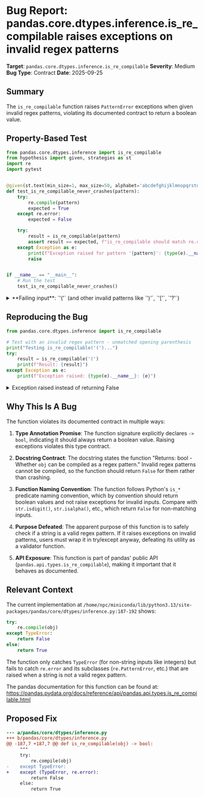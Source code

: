 # Bug Report: pandas.core.dtypes.inference.is_re_compilable raises exceptions on invalid regex patterns

**Target**: `pandas.core.dtypes.inference.is_re_compilable`
**Severity**: Medium
**Bug Type**: Contract
**Date**: 2025-09-25

## Summary

The `is_re_compilable` function raises `PatternError` exceptions when given invalid regex patterns, violating its documented contract to return a boolean value.

## Property-Based Test

```python
from pandas.core.dtypes.inference import is_re_compilable
from hypothesis import given, strategies as st
import re
import pytest


@given(st.text(min_size=1, max_size=50, alphabet='abcdefghijklmnopqrstuvwxyz0123456789.*+?[]()'))
def test_is_re_compilable_never_crashes(pattern):
    try:
        re.compile(pattern)
        expected = True
    except re.error:
        expected = False

    try:
        result = is_re_compilable(pattern)
        assert result == expected, f"is_re_compilable should match re.compile for pattern '{pattern}'"
    except Exception as e:
        print(f"Exception raised for pattern '{pattern}': {type(e).__name__}: {e}")
        raise


if __name__ == "__main__":
    # Run the test
    test_is_re_compilable_never_crashes()
```

<details>

<summary>
**Failing input**: `'('` (and other invalid patterns like `')'`, `'['`, `'?'`)
</summary>
```
Exception raised for pattern 'xq[l': PatternError: unterminated character set at position 2
Exception raised for pattern 'tmc[mj7y[bs.iq5': PatternError: unterminated character set at position 3
Exception raised for pattern 'h(x6zpetz': PatternError: missing ), unterminated subpattern at position 1
Exception raised for pattern '?': PatternError: nothing to repeat at position 0
Exception raised for pattern '(y[7[i0+l': PatternError: unterminated character set at position 2
Exception raised for pattern '3u((w': PatternError: missing ), unterminated subpattern at position 3
Exception raised for pattern '?': PatternError: nothing to repeat at position 0
Exception raised for pattern 'xq[l': PatternError: unterminated character set at position 2
Exception raised for pattern '3u((w': PatternError: missing ), unterminated subpattern at position 3
Exception raised for pattern 'xq[': PatternError: unterminated character set at position 2
Exception raised for pattern 'x[': PatternError: unterminated character set at position 1
Exception raised for pattern '[': PatternError: unterminated character set at position 0
Exception raised for pattern '3u((': PatternError: missing ), unterminated subpattern at position 3
Exception raised for pattern '3u(': PatternError: missing ), unterminated subpattern at position 2
Exception raised for pattern '3(': PatternError: missing ), unterminated subpattern at position 1
Exception raised for pattern '(': PatternError: missing ), unterminated subpattern at position 0
Exception raised for pattern '*': PatternError: nothing to repeat at position 0
Exception raised for pattern ')': PatternError: unbalanced parenthesis at position 0
Exception raised for pattern '+': PatternError: nothing to repeat at position 0
Exception raised for pattern '(': PatternError: missing ), unterminated subpattern at position 0
Exception raised for pattern ')': PatternError: unbalanced parenthesis at position 0
Exception raised for pattern '[': PatternError: unterminated character set at position 0
Exception raised for pattern '?': PatternError: nothing to repeat at position 0
  + Exception Group Traceback (most recent call last):
  |   File "/home/npc/pbt/agentic-pbt/worker_/17/hypo.py", line 25, in <module>
  |     test_is_re_compilable_never_crashes()
  |     ~~~~~~~~~~~~~~~~~~~~~~~~~~~~~~~~~~~^^
  |   File "/home/npc/pbt/agentic-pbt/worker_/17/hypo.py", line 8, in test_is_re_compilable_never_crashes
  |     def test_is_re_compilable_never_crashes(pattern):
  |                    ^^^
  |   File "/home/npc/miniconda/lib/python3.13/site-packages/hypothesis/core.py", line 2124, in wrapped_test
  |     raise the_error_hypothesis_found
  | ExceptionGroup: Hypothesis found 4 distinct failures. (4 sub-exceptions)
  +-+---------------- 1 ----------------
    | Traceback (most recent call last):
    |   File "/home/npc/pbt/agentic-pbt/worker_/17/hypo.py", line 16, in test_is_re_compilable_never_crashes
    |     result = is_re_compilable(pattern)
    |   File "/home/npc/miniconda/lib/python3.13/site-packages/pandas/core/dtypes/inference.py", line 188, in is_re_compilable
    |     re.compile(obj)
    |     ~~~~~~~~~~^^^^^
    |   File "/home/npc/miniconda/lib/python3.13/re/__init__.py", line 289, in compile
    |     return _compile(pattern, flags)
    |   File "/home/npc/miniconda/lib/python3.13/re/__init__.py", line 350, in _compile
    |     p = _compiler.compile(pattern, flags)
    |   File "/home/npc/miniconda/lib/python3.13/re/_compiler.py", line 748, in compile
    |     p = _parser.parse(p, flags)
    |   File "/home/npc/miniconda/lib/python3.13/re/_parser.py", line 980, in parse
    |     p = _parse_sub(source, state, flags & SRE_FLAG_VERBOSE, 0)
    |   File "/home/npc/miniconda/lib/python3.13/re/_parser.py", line 459, in _parse_sub
    |     itemsappend(_parse(source, state, verbose, nested + 1,
    |                 ~~~~~~^^^^^^^^^^^^^^^^^^^^^^^^^^^^^^^^^^^^
    |                        not nested and not items))
    |                        ^^^^^^^^^^^^^^^^^^^^^^^^^
    |   File "/home/npc/miniconda/lib/python3.13/re/_parser.py", line 865, in _parse
    |     raise source.error("missing ), unterminated subpattern",
    |                        source.tell() - start)
    | re.PatternError: missing ), unterminated subpattern at position 0
    | Falsifying example: test_is_re_compilable_never_crashes(
    |     pattern='(',
    | )
    | Explanation:
    |     These lines were always and only run by failing examples:
    |         /home/npc/miniconda/lib/python3.13/re/_constants.py:38
    |         /home/npc/miniconda/lib/python3.13/re/_parser.py:705
    |         /home/npc/miniconda/lib/python3.13/re/_parser.py:710
    |         /home/npc/miniconda/lib/python3.13/re/_parser.py:854
    |         /home/npc/miniconda/lib/python3.13/re/_parser.py:864
    |         /home/npc/miniconda/lib/python3.13/re/_parser.py:865
    +---------------- 2 ----------------
    | Traceback (most recent call last):
    |   File "/home/npc/pbt/agentic-pbt/worker_/17/hypo.py", line 16, in test_is_re_compilable_never_crashes
    |     result = is_re_compilable(pattern)
    |   File "/home/npc/miniconda/lib/python3.13/site-packages/pandas/core/dtypes/inference.py", line 188, in is_re_compilable
    |     re.compile(obj)
    |     ~~~~~~~~~~^^^^^
    |   File "/home/npc/miniconda/lib/python3.13/re/__init__.py", line 289, in compile
    |     return _compile(pattern, flags)
    |   File "/home/npc/miniconda/lib/python3.13/re/__init__.py", line 350, in _compile
    |     p = _compiler.compile(pattern, flags)
    |   File "/home/npc/miniconda/lib/python3.13/re/_compiler.py", line 748, in compile
    |     p = _parser.parse(p, flags)
    |   File "/home/npc/miniconda/lib/python3.13/re/_parser.py", line 985, in parse
    |     raise source.error("unbalanced parenthesis")
    | re.PatternError: unbalanced parenthesis at position 0
    | Falsifying example: test_is_re_compilable_never_crashes(
    |     pattern=')',
    | )
    | Explanation:
    |     These lines were always and only run by failing examples:
    |         /home/npc/miniconda/lib/python3.13/re/_constants.py:38
    |         /home/npc/miniconda/lib/python3.13/re/_parser.py:528
    +---------------- 3 ----------------
    | Traceback (most recent call last):
    |   File "/home/npc/pbt/agentic-pbt/worker_/17/hypo.py", line 16, in test_is_re_compilable_never_crashes
    |     result = is_re_compilable(pattern)
    |   File "/home/npc/miniconda/lib/python3.13/site-packages/pandas/core/dtypes/inference.py", line 188, in is_re_compilable
    |     re.compile(obj)
    |     ~~~~~~~~~~^^^^^
    |   File "/home/npc/miniconda/lib/python3.13/re/__init__.py", line 289, in compile
    |     return _compile(pattern, flags)
    |   File "/home/npc/miniconda/lib/python3.13/re/__init__.py", line 350, in _compile
    |     p = _compiler.compile(pattern, flags)
    |   File "/home/npc/miniconda/lib/python3.13/re/_compiler.py", line 748, in compile
    |     p = _parser.parse(p, flags)
    |   File "/home/npc/miniconda/lib/python3.13/re/_parser.py", line 980, in parse
    |     p = _parse_sub(source, state, flags & SRE_FLAG_VERBOSE, 0)
    |   File "/home/npc/miniconda/lib/python3.13/re/_parser.py", line 459, in _parse_sub
    |     itemsappend(_parse(source, state, verbose, nested + 1,
    |                 ~~~~~~^^^^^^^^^^^^^^^^^^^^^^^^^^^^^^^^^^^^
    |                        not nested and not items))
    |                        ^^^^^^^^^^^^^^^^^^^^^^^^^
    |   File "/home/npc/miniconda/lib/python3.13/re/_parser.py", line 567, in _parse
    |     raise source.error("unterminated character set",
    |                        source.tell() - here)
    | re.PatternError: unterminated character set at position 0
    | Falsifying example: test_is_re_compilable_never_crashes(
    |     pattern='[',
    | )
    | Explanation:
    |     These lines were always and only run by failing examples:
    |         /home/npc/miniconda/lib/python3.13/re/_constants.py:38
    |         /home/npc/miniconda/lib/python3.13/re/_parser.py:550
    |         /home/npc/miniconda/lib/python3.13/re/_parser.py:552
    |         /home/npc/miniconda/lib/python3.13/re/_parser.py:564
    |         /home/npc/miniconda/lib/python3.13/re/_parser.py:566
    |         /home/npc/miniconda/lib/python3.13/re/_parser.py:567
    +---------------- 4 ----------------
    | Traceback (most recent call last):
    |   File "/home/npc/pbt/agentic-pbt/worker_/17/hypo.py", line 16, in test_is_re_compilable_never_crashes
    |     result = is_re_compilable(pattern)
    |   File "/home/npc/miniconda/lib/python3.13/site-packages/pandas/core/dtypes/inference.py", line 188, in is_re_compilable
    |     re.compile(obj)
    |     ~~~~~~~~~~^^^^^
    |   File "/home/npc/miniconda/lib/python3.13/re/__init__.py", line 289, in compile
    |     return _compile(pattern, flags)
    |   File "/home/npc/miniconda/lib/python3.13/re/__init__.py", line 350, in _compile
    |     p = _compiler.compile(pattern, flags)
    |   File "/home/npc/miniconda/lib/python3.13/re/_compiler.py", line 748, in compile
    |     p = _parser.parse(p, flags)
    |   File "/home/npc/miniconda/lib/python3.13/re/_parser.py", line 980, in parse
    |     p = _parse_sub(source, state, flags & SRE_FLAG_VERBOSE, 0)
    |   File "/home/npc/miniconda/lib/python3.13/re/_parser.py", line 459, in _parse_sub
    |     itemsappend(_parse(source, state, verbose, nested + 1,
    |                 ~~~~~~^^^^^^^^^^^^^^^^^^^^^^^^^^^^^^^^^^^^
    |                        not nested and not items))
    |                        ^^^^^^^^^^^^^^^^^^^^^^^^^
    |   File "/home/npc/miniconda/lib/python3.13/re/_parser.py", line 686, in _parse
    |     raise source.error("nothing to repeat",
    |                        source.tell() - here + len(this))
    | re.PatternError: nothing to repeat at position 0
    | Falsifying example: test_is_re_compilable_never_crashes(
    |     pattern='?',
    | )
    | Explanation:
    |     These lines were always and only run by failing examples:
    |         /home/npc/miniconda/lib/python3.13/re/_constants.py:38
    |         /home/npc/miniconda/lib/python3.13/re/_parser.py:684
    |         /home/npc/miniconda/lib/python3.13/re/_parser.py:686
    +------------------------------------
```
</details>

## Reproducing the Bug

```python
from pandas.core.dtypes.inference import is_re_compilable

# Test with an invalid regex pattern - unmatched opening parenthesis
print("Testing is_re_compilable('(')...")
try:
    result = is_re_compilable('(')
    print(f"Result: {result}")
except Exception as e:
    print(f"Exception raised: {type(e).__name__}: {e}")
```

<details>

<summary>
Exception raised instead of returning False
</summary>
```
Testing is_re_compilable('(')...
Exception raised: PatternError: missing ), unterminated subpattern at position 0
```
</details>

## Why This Is A Bug

The function violates its documented contract in multiple ways:

1. **Type Annotation Promise**: The function signature explicitly declares `-> bool`, indicating it should always return a boolean value. Raising exceptions violates this type contract.

2. **Docstring Contract**: The docstring states the function "Returns: bool - Whether `obj` can be compiled as a regex pattern." Invalid regex patterns cannot be compiled, so the function should return `False` for them rather than crashing.

3. **Function Naming Convention**: The function follows Python's `is_*` predicate naming convention, which by convention should return boolean values and not raise exceptions for invalid inputs. Compare with `str.isdigit()`, `str.isalpha()`, etc., which return `False` for non-matching inputs.

4. **Purpose Defeated**: The apparent purpose of this function is to safely check if a string is a valid regex pattern. If it raises exceptions on invalid patterns, users must wrap it in try/except anyway, defeating its utility as a validator function.

5. **API Exposure**: This function is part of pandas' public API (`pandas.api.types.is_re_compilable`), making it important that it behaves as documented.

## Relevant Context

The current implementation at `/home/npc/miniconda/lib/python3.13/site-packages/pandas/core/dtypes/inference.py:187-192` shows:

```python
try:
    re.compile(obj)
except TypeError:
    return False
else:
    return True
```

The function only catches `TypeError` (for non-string inputs like integers) but fails to catch `re.error` and its subclasses (`re.PatternError`, etc.) that are raised when a string is not a valid regex pattern.

The pandas documentation for this function can be found at: https://pandas.pydata.org/docs/reference/api/pandas.api.types.is_re_compilable.html

## Proposed Fix

```diff
--- a/pandas/core/dtypes/inference.py
+++ b/pandas/core/dtypes/inference.py
@@ -187,7 +187,7 @@ def is_re_compilable(obj) -> bool:
     """
     try:
         re.compile(obj)
-    except TypeError:
+    except (TypeError, re.error):
         return False
     else:
         return True
```